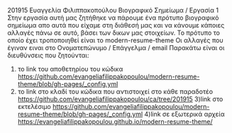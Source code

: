 201915 Ευαγγελία Φιλιππακοπούλου
Βιογραφικό Σημείωμα / Εργασία 1
Στην εργασία αυτή μας ζητήθηκε να πάρουμε ένα πρότυπο βιογραφικό σημείωμα απο αυτά που είχαμε στη διάθεσή μας και να κάνουμε κάποιες αλλαγές πάνω σε αυτό, βάσει των δικων μας στοιχείων.
Το πρότυπο το οποίο έχει τροποποιηθεί είναι το modern-resume-theme
Οι αλλαγές που έγιναν ειναι στο Ονοματεπώνυμο / Επάγγελμα / email
Παρακάτω είναι οι διευθύνσεις που ζητούνται:
1) το link του αποθετηρίου του κώδικα
https://github.com/evangeliafilippakopoulou/modern-resume-theme/blob/gh-pages/_config.yml
2) το link στο κλαδί του κώδικα που αντιστοιχεί στο κάθε παραδοτέο
https://github.com/evangeliafilippakopoulou/ca/tree/201915
3)link στο εκτελέσιμο
https://github.com/evangeliafilippakopoulou/modern-resume-theme/blob/gh-pages/_config.yml
4)link σε εξωτερικά αρχεία
https://evangeliafilippakopoulou.github.io/modern-resume-theme/
